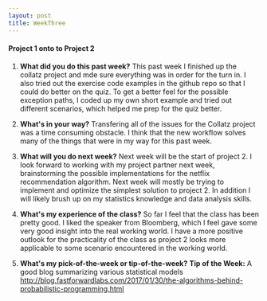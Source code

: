 ```yaml
---
layout: post
title: WeekThree
---
```


#### Project 1 onto to Project 2

1. **What did you do this past week?**
This past week I finished up the collatz project and mde sure everything was in order for the turn in. I also tried out the exercise code examples in the github repo so that I could do better on the quiz. To get a better feel for the possible exception paths, I coded up my own short example and tried out different scenarios, which helped me prep for the quiz better. 

2. **What's in your way?**
Transfering all of the issues for the Collatz project was a time consuming obstacle. I think that the new workflow solves many of the things that were in my way for this past week. 

3. **What will you do next week?**
Next week will be the start of project 2. I look forward to working with my project partner next week, brainstorming the possible implementations for the netflix recommendation algorithm. Next week will mostly be trying to implement and optimize the simplest solution to project 2. In addition I will likely brush up on my statistics knowledge and data analysis skills.

4. **What's my experience of the class?**
So far I feel that the class has been pretty good. I liked the speaker from Bloomberg, which I feel gave some very good insight into the real working world. I have a more positive outlook for the practicality of the class as project 2 looks more applicable to some scenario encountered in the working world.

5. **What's my pick-of-the-week or tip-of-the-week?**
**Tip of the Week:** A good blog summarizing various statistical models
http://blog.fastforwardlabs.com/2017/01/30/the-algorithms-behind-probabilistic-programming.html
